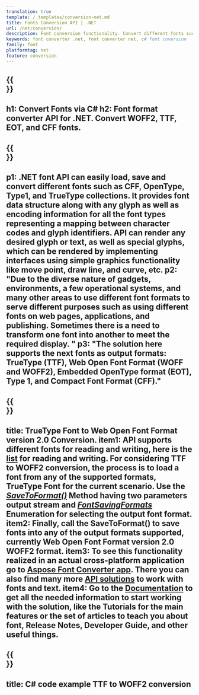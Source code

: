 ```yaml
---
translation: true
template: /_templates/conversion-net.md
title: Fonts Conversion API | .NET
url: /net/conversion/
description: Font conversion functionality. Convert different fonts such as CFF, EOT, WOFF, TTF, and Type 1 with a few lines of C# code via the .NET library.
keywords: font converter .net, font converter net, c# font coversion
family: font
platformtag: net
feature: conversion
---
```


{{<section banner>}}
---
h1: Convert Fonts via C#
h2: Font format converter API for .NET. Convert WOFF2, TTF, EOT, and CFF fonts.
---

{{<section overview>}}
---
p1: .NET font API can easily load, save and convert different fonts such as CFF, OpenType, Type1, and TrueType collections. It provides font data structure along with any glyph as well as encoding information for all the font types representing a mapping between character codes and glyph identifiers. API can render any desired glyph or text, as well as special glyphs, which can be rendered by implementing interfaces using simple graphics functionality like move point, draw line, and curve, etc.
p2: "Due to the diverse nature of gadgets, environments, a few operational systems, and many other areas to use different font formats to serve different purposes such as using different fonts on web pages, applications, and publishing. Sometimes there is a need to transform one font into another to meet the required display. "
p3: "The solution here supports the next fonts as output formats: TrueType (TTF), Web Open Font Format (WOFF and WOFF2), Embedded OpenType format (EOT), Type 1, and Compact Font Format (CFF)."
---

{{<section feature1>}}
---
title: TrueType Font to Web Open Font Format version 2.0 Conversion.
item1: API supports different fonts for reading and writing, here is the [list](https://docs.aspose.com/font/net/convert/#formats-supported-for-reading-andor-writing) for reading and writing. For considering TTF to WOFF2 conversion, the process is to load a font from any of the supported formats, TrueType Font for the current scenario. Use the [*SaveToFormat()*](https://reference.aspose.com/font/net/aspose.font/font/savetoformat/) Method having two parameters output stream and [*FontSavingFormats*](https://reference.aspose.com/font/net/aspose.font/fontsavingformats/) Enumeration for selecting the output font format. 
item2: Finally, call the SaveToFormat() to save fonts into any of the output formats supported, currently Web Open Font Format version 2.0 WOFF2 format.
item3: To see this functionality realized in an actual cross-platform application go to [Aspose Font Converter app](https://products.aspose.app/font/conversion). There you can also find many more [API solutions](https://products.aspose.app/font/applications) to work with fonts and text.
item4: Go to the [Documentation](https://docs.aspose.com/font/net/) to get all the needed information to start working with the solution, like the Tutorials for the main features or the set of articles to teach you about font, Release Notes, Developer Guide, and other useful things.
---

{{<section codeexample>}}
---
title: C# code example TTF to WOFF2 conversion
---

